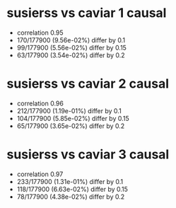 # susierss vs caviar  1 causal

- correlation 0.95
- 170/177900 (9.56e-02%) differ by 0.1
- 99/177900 (5.56e-02%) differ by 0.15
- 63/177900 (3.54e-02%) differ by 0.2


# susierss vs caviar  2 causal

- correlation 0.96
- 212/177900 (1.19e-01%) differ by 0.1
- 104/177900 (5.85e-02%) differ by 0.15
- 65/177900 (3.65e-02%) differ by 0.2


# susierss vs caviar  3 causal

- correlation 0.97
- 233/177900 (1.31e-01%) differ by 0.1
- 118/177900 (6.63e-02%) differ by 0.15
- 78/177900 (4.38e-02%) differ by 0.2


